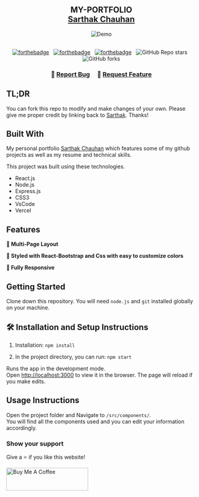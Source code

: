 <h2 align="center">
  MY-PORTFOLIO<br/>
  <a href="#" target="_blank">Sarthak Chauhan</a>
</h2>
<div align="center">
  <img alt="Demo" src="#" />
</div>

<br/>

<center>

[![forthebadge](https://forthebadge.com/images/badges/built-with-love.svg)](https://forthebadge.com) &nbsp;
[![forthebadge](https://forthebadge.com/images/badges/made-with-javascript.svg)](https://forthebadge.com) &nbsp;
[![forthebadge](https://forthebadge.com/images/badges/open-source.svg)](https://forthebadge.com) &nbsp;
![GitHub Repo stars](https://img.shields.io/github/stars/Darkshadow-ssh/my-portfolio?color=red&logo=github&style=for-the-badge) &nbsp;
![GitHub forks](https://img.shields.io/github/forks/Darkshadow-ssh/my-portfolio?color=red&logo=github&style=for-the-badge)

</center>

<h3 align="center">
    🔹
    <a href="https://github.com/Darkshadow-ssh/my-portfolio/issues">Report Bug</a> &nbsp; &nbsp;
    🔹
    <a href="https://github.com/Darkshadow-ssh/my-portfolio/issues">Request Feature</a>
</h3>

## TL;DR

You can fork this repo to modify and make changes of your own. Please give me proper credit by linking back to [Sarthak](https://github.com/Darkshadow-ssh/my-portfolio). Thanks!

## Built With

My personal portfolio <a href="#" target="_blank">Sarthak Chauhan</a> which features some of my github projects as well as my resume and technical skills.<br/>

This project was built using these technologies.

- React.js
- Node.js
- Express.js
- CSS3
- VsCode
- Vercel

## Features

**📖 Multi-Page Layout**

**🎨 Styled with React-Bootstrap and Css with easy to customize colors**

**📱 Fully Responsive**

## Getting Started

Clone down this repository. You will need `node.js` and `git` installed globally on your machine.

## 🛠 Installation and Setup Instructions

1. Installation: `npm install`

2. In the project directory, you can run: `npm start`

Runs the app in the development mode.\
Open [http://localhost:3000](http://localhost:3000) to view it in the browser.
The page will reload if you make edits.

## Usage Instructions

Open the project folder and Navigate to `/src/components/`. <br/>
You will find all the components used and you can edit your information accordingly.

### Show your support

Give a ⭐ if you like this website!

<a href="https://www.buymeacoffee.com/soumyajit4419" target="_blank"><img src="https://cdn.buymeacoffee.com/buttons/v2/default-violet.png" alt="Buy Me A Coffee" height= "60px" width= "217px" ></a>
